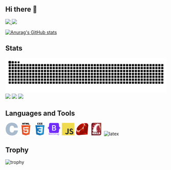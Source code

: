 ## Hi there 👋



<p align="left">
  <a href="https://github.com/hayase-m">
    <img height="20" src="https://komarev.com/ghpvc/?username=hayase-m" />
  </a>
  <a href="https://github.com/hayase-m">
    <img height="20" src="https://img.shields.io/github/followers/hayase-m?label=follow&logo=github&style=flat" />
  </a>
 <!-- <a href="http://qiita.com/hayase-m">
    <img height="20" src="https://qiita-badge.apiapi.app/s/hayase-m/posts.svg" />
  </a>
  <a href="http://qiita.com/hayase-m">
    <img height="20" src="https://qiita-badge.apiapi.app/s/hayase-m/contributions.svg" />
  </a>
  <a href="https://zenn.dev/hayase-m">
    <img height="20" src="https://badgen.org/img/zenn/hayase-m/articles?style=plastic" />
  </a> -->
</p>


[![Anurag's GitHub stats](https://github-readme-stats.vercel.app/api?username=hayase-m&theme=onedark&show_icons=true/api?username=hayase-m&count_private=true)](https://github.com/anuraghazra/github-readme-stats)

## Stats
![](https://raw.githubusercontent.com/hayase-m/hayase-m/output/github-contribution-grid-snake.svg)
![](http://github-profile-summary-cards.vercel.app/api/cards/profile-details?username=hayase-m&theme=gruvbox)
![](http://github-profile-summary-cards.vercel.app/api/cards/repos-per-language?username=hayase-m&theme=gruvbox)
![](http://github-profile-summary-cards.vercel.app/api/cards/most-commit-language?username=hayase-m&theme=gruvbox)
<!--![](http://github-profile-summary-cards.vercel.app/api/cards/stats?username=hayase-m&theme=gruvbox)
![](http://github-profile-summary-cards.vercel.app/api/cards/productive-time?username=hayase-m&theme=gruvbox&utcOffset=9)-->


## Languages and Tools
<p align="left"> 

 <img src="https://raw.githubusercontent.com/devicons/devicon/master/icons/c/c-original.svg" alt="c" width="40" height="40"/> 
 <img src="https://raw.githubusercontent.com/devicons/devicon/master/icons/html5/html5-original-wordmark.svg" alt="html5" width="40" height="40"/> 
   <img src="https://raw.githubusercontent.com/devicons/devicon/master/icons/css3/css3-original-wordmark.svg" alt="css3" width="40" height="40"/> 
  <img src="https://raw.githubusercontent.com/devicons/devicon/master/icons/bootstrap/bootstrap-plain-wordmark.svg" alt="bootstrap" width="40" height="40"/> 
  <img src="https://raw.githubusercontent.com/devicons/devicon/master/icons/javascript/javascript-original.svg" alt="javascript" width="40" height="40"/> 
      <img src="https://raw.githubusercontent.com/devicons/devicon/master/icons/ruby/ruby-original.svg" alt="ruby" width="40" height="40"/> 
  <img src="https://raw.githubusercontent.com/devicons/devicon/master/icons/rails/rails-original-wordmark.svg" alt="rails" width="40" height="40"/> 
 <img src="https://upload.wikimedia.org/wikipedia/commons/9/92/LaTeX_logo.svg" alt="latex" width="40" height="40"/> 
</p>

## Trophy
![trophy](https://github-profile-trophy.vercel.app/?username=hayase-m&theme=gruvbox)

<!--
**hayase-m/hayase-m** is a ✨ _special_ ✨ repository because its `README.md` (this file) appears on your GitHub profile.

Here are some ideas to get you started:

- 🔭 I’m currently working on ...
- 🌱 I’m currently learning ...
- 👯 I’m looking to collaborate on ...
- 🤔 I’m looking for help with ...
- 💬 Ask me about ...
- 📫 How to reach me: ...
- 😄 Pronouns: ...
- ⚡ Fun fact: ...
-->
